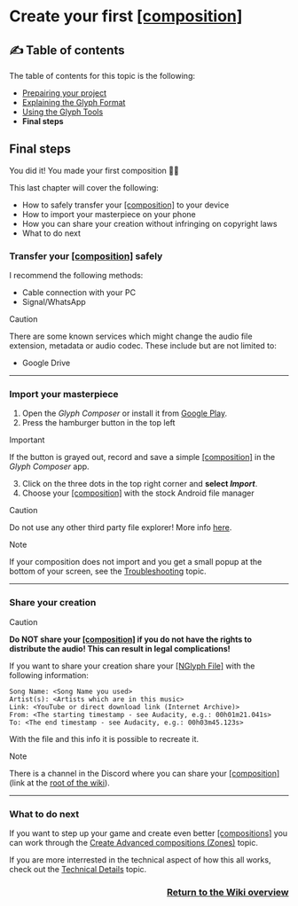 # Create your first [\[composition\]](../1_Terminology.md#compositioncompositions)
## :writing_hand: Table of contents
The table of contents for this topic is the following:
- [Prepairing your project](./README.md)
- [Explaining the Glyph Format](./1_Explaining%20the%20Glyph%20Format.md)
- [Using the Glyph Tools](./2_Using%20the%20Glyph%20Tools.md)
- **Final steps**

## Final steps
You did it! You made your first composition :partying_face::tada:

This last chapter will cover the following:
* How to safely transfer your [\[composition\]](../1_Terminology.md#compositioncompositions) to your device
* How to import your masterpiece on your phone
* How you can share your creation without infringing on copyright laws
* What to do next

### Transfer your [\[composition\]](../1_Terminology.md#compositioncompositions) safely
I recommend the following methods:
* Cable connection with your PC
* Signal/WhatsApp

> [!CAUTION]
> There are some known services which might change the audio file extension, metadata or audio codec. These include but are not limited to:
> * Google Drive

***

### Import your masterpiece
1. Open the *Glyph Composer* or install it from [Google Play](https://play.google.com/store/apps/details?id=com.nothing.glyph.composer).
2. Press the hamburger button in the top left
> [!IMPORTANT]
> If the button is grayed out, record and save a simple [\[composition\]](../1_Terminology.md#compositioncompositions) in the *Glyph Composer* app.
3. Click on the three dots in the top right corner and **select *Import***.
4. Choose your [\[composition\]](../1_Terminology.md#compositioncompositions) with the stock Android file manager
> [!CAUTION]
> Do not use any other third party file explorer! More info [here](../6_Troubleshooting.md#file-is-not-created-by-composer).

> [!NOTE]
> If your composition does not import and you get a small popup at the bottom of your screen, see the [Troubleshooting](../6_Troubleshooting.md) topic.

***

### Share your creation
> [!CAUTION]
> **Do NOT share your [\[composition\]](../1_Terminology.md#compositioncompositions) if you do not have the rights to distribute the audio! This can result in legal complications!**

If you want to share your creation share your [\[NGlyph File\]](../1_Terminology.md#nglyph-file) with the following information:
```
Song Name: <Song Name you used>
Artist(s): <Artists which are in this music>
Link: <YouTube or direct download link (Internet Archive)>
From: <The starting timestamp - see Audacity, e.g.: 00h01m21.041s>
To: <The end timestamp - see Audacity, e.g.: 00h03m45.123s>
```

With the file and this info it is possible to recreate it.

> [!NOTE]
> There is a channel in the Discord where you can share your [\[composition\]](../1_Terminology.md#compositioncompositions) (link at the [root of the wiki](../README.md#need-help)).

***

### What to do next
If you want to step up your game and create even better [\[compositions\]](../1_Terminology.md#compositioncompositions) you can work through the [Create Advanced compositions (Zones)](../5_Create%20Advanced%20compositions%20(Zones).md) topic.

If you are more interrested in the technical aspect of how this all works, check out the [Technical Details](../8_Technical%20Details.md) topic.

<div align="right"><h3><a href="../README.md">Return to the Wiki overview</a></h3></div>